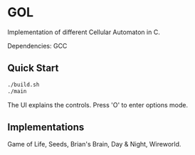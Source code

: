 # GOL 

Implementation of different Cellular Automaton in C.

Dependencies: GCC

## Quick Start
```sh
./build.sh
./main
```
The UI explains the controls. Press 'O' to enter options mode.

## Implementations
Game of Life,
Seeds,
Brian's Brain,
Day & Night,
Wireworld.

